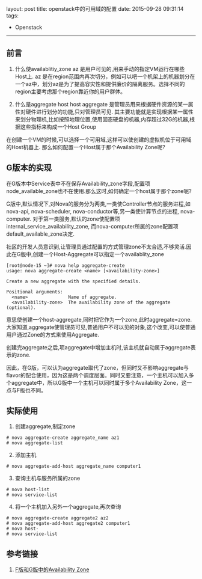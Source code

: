 layout: post
title: openstack中的可用域的配置
date: 2015-09-28 09:31:14
tags:
 - Openstack
---

## 前言
1. 什么使availablitiy\_zone
az 是用户可见的,用来手动的指定VM运行在哪些Host上. az 是在region范围内再次切分，例如可以吧一个机架上的机器划分在一个az中，划分az是为了提高容灾性和提供廉价的隔离服务。选择不同的region主要考虑那个region靠近你的用户群体。

2. 什么是aggregate host
host aggregate 是管理员用来根据硬件资源的某一属性对硬件进行划分的功能,只对管理员可见. 其主要功能就是实现根据某一属性来划分物理机,比如按照地理位置,使用固态硬盘的机器,内存超过32G的机器,根据这些指标来构成一个Host Group

在创建一个VM的时候,可以选择一个可用域,这样可以使创建的虚拟机位于可用域的Host机器上. 那么如何配置一个Host属于那个Availability Zone呢?

## G版本的实现

在G版本中Service表中不在保存Availability\_zone字段,配置项node\_available\_zone也不在使用.那么这时,如何确定一个host属于那个zone呢?

G版中,默认情况下,对Nova的服务分为两类,一类使Controller节点的服务进程,如nova-api, nova-scheduler, nova-conductor等,另一类使计算节点的进程, nova-computer. 对于第一类服务,默认的zone使配置项internal\_service\_availability\_zone, 而nova-computer所属的zone配置项default\_available\_zone决定.

<!-- more-->

社区的开发人员意识到,让管理员通过配置的方式管理zone不太合适,不够灵活.因此在G版中,创建一个Host-Aggregate可以指定一个availablity\_zone

```
[root@node-15 ~]# nova help aggregate-create
usage: nova aggregate-create <name> [<availability-zone>]

Create a new aggregate with the specified details.

Positional arguments:
  <name>               Name of aggregate.
  <availability-zone>  The availability zone of the aggregate (optional).

```

意思使创建一个host-aggregate,同时把它作为一个zone,此时aggregate=zone. 大家知道,aggregate使管理员可见,普通用户不可以见的对象,这个改变,可以使普通用户通过Zone的方式来使用Aggregate.

创建完aggregate之后,项aggregate中增加主机时,该主机就自动属于aggregate表示的zone.

因此，在G版，可以认为aggregate取代了zone，但同时又不影响aggregate与flavor的配合使用，因为这是两个调度层面。同时又要注意，一个主机可以加入多个aggregate中，所以G版中一个主机可以同时属于多个Availability Zone，这一点与F版也不同。

## 实际使用

1. 创建aggregate,制定zone
```
# nova aggregate-create aggregate_name az1
# nova aggregate-list
```
2. 添加主机

```
# nova aggregate-add-host aggregate_name computer1
```

3. 查询主机与服务所属的zone

```
# nova host-list
# nova service-list
```

4. 将一个主机加入另外一个aggregate,再次查询

```
# nova aggregate-create aggregate2 az2
# nova aggregate-add-host aggregate2 computer1
# nova host-
# nova service-list
```

## 参考链接
1. [F版和G版中的Availability Zone][F版和G版中的Availability Zone]

[F版和G版中的Availability Zone]: http://blog.csdn.net/lynn_kong/article/details/9012451 "Availability Zone"
